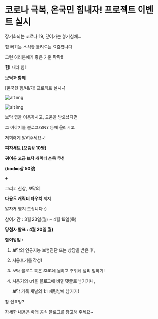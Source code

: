 # 코로나 극복, 온국민 힘내자! 프로젝트 이벤트 실시

장기화되는 코로나 19, 깊어가는 경기침체...

힘 빠지는 소식만 들려오는 요즘입니다.

그런 여러분에게 좋은 기운 팍팍!!

**힘!** 내라 힘!

**보닥과 함께**

[온국민 힘/내/자! 프로젝트 실시~]

![alt img](https://raw.githubusercontent.com/aijinet/doctor-contents/master/contents/202003/200311/corona19_event1.png)

![alt img](https://raw.githubusercontent.com/aijinet/doctor-contents/master/contents/202003/200311/corona19_event2.png)

보닥 앱을 이용하시고, 도움을 받으셨다면

그 이야기를 블로그/SNS 등에 올리시고

저희에게 알려주세요~!

**피자세트 (으뜸상 10명)**

**귀여운 고급 보닥 캐릭터 손목 쿠션**

**(bodoc상 50명)**

**+**

그리고 신상, 보닥의

**다용도 캐릭터 파우치** 까지

알차게 챙겨 드립니다 :)

참여기간 : 3월 23일(월) ~ 4월 16일(목)

**당첨자 발표 : 4월 20일(월)**

**참여방법 :**

1. 보닥의 인공지능 보험진단 또는 상담을 받은 후,
2. 사용후기를 작성!
3. 보닥 블로그 혹은 SNS에 올리고 주위에 널리 알리기!
4. 사용기의 url을 블로그에 비밀 댓글로 남기거나,

    보닥 카톡 채널의 1:1 채팅방에 남기기!

참 쉽죠잉?

자세한 내용은 아래 공식 블로그를 참고해 주세요~
